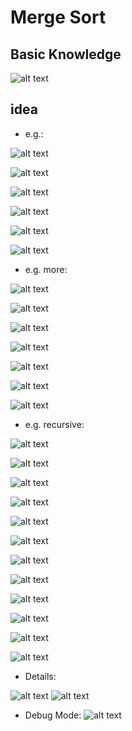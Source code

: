 # Merge Sort

## Basic Knowledge

![alt text](../../../src/images/_08_class08/Code02_MergeSort_1.png)


## idea
- e.g.:

![alt text](../../../src/images/_08_class08/Code02_MergeSort_2.png)

![alt text](../../../src/images/_08_class08/Code02_MergeSort_3.png)

![alt text](../../../src/images/_08_class08/Code02_MergeSort_4.png)

![alt text](../../../src/images/_08_class08/Code02_MergeSort_5.png)

![alt text](../../../src/images/_08_class08/Code02_MergeSort_6.png)

![alt text](../../../src/images/_08_class08/Code02_MergeSort_7.png)


- e.g. more: 


![alt text](../../../src/images/_08_class08/Code02_MergeSort_8.png)

![alt text](../../../src/images/_08_class08/Code02_MergeSort_9.png)

![alt text](../../../src/images/_08_class08/Code02_MergeSort_10.png)

![alt text](../../../src/images/_08_class08/Code02_MergeSort_11.png)

![alt text](../../../src/images/_08_class08/Code02_MergeSort_12.png)

![alt text](../../../src/images/_08_class08/Code02_MergeSort_13.png)

![alt text](../../../src/images/_08_class08/Code02_MergeSort_14.png)


- e.g. recursive:

![alt text](../../../src/images/_08_class08/Code02_MergeSort_15.png)

![alt text](../../../src/images/_08_class08/Code02_MergeSort_16.png)

![alt text](../../../src/images/_08_class08/Code02_MergeSort_17.png)

![alt text](../../../src/images/_08_class08/Code02_MergeSort_18.png)

![alt text](../../../src/images/_08_class08/Code02_MergeSort_19.png)

![alt text](../../../src/images/_08_class08/Code02_MergeSort_20.png)

![alt text](../../../src/images/_08_class08/Code02_MergeSort_21.png)

![alt text](../../../src/images/_08_class08/Code02_MergeSort_22.png)

![alt text](../../../src/images/_08_class08/Code02_MergeSort_23.png)

![alt text](../../../src/images/_08_class08/Code02_MergeSort_24.png)

![alt text](../../../src/images/_08_class08/Code02_MergeSort_25.png)

![alt text](../../../src/images/_08_class08/Code02_MergeSort_26.png)







- Details:

![alt text](../../../src/images/_08_class08/Code02_MergeSort_27.png)
![alt text](../../../src/images/_08_class08/Code02_MergeSort_28.png)


- Debug Mode:
  ![alt text](../../../src/images/_08_class08/Code02_MergeSort_29.png)


